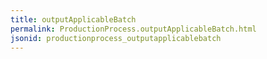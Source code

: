 ```yaml
---
title: outputApplicableBatch
permalink: ProductionProcess.outputApplicableBatch.html
jsonid: productionprocess_outputapplicablebatch
---
```

